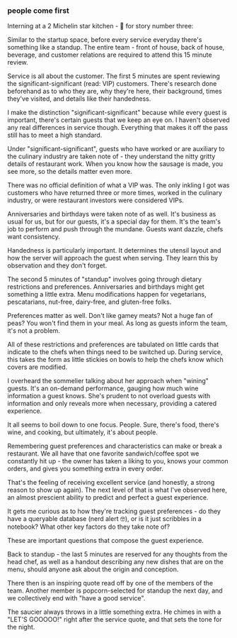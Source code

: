 ### people come first

Interning at a 2 Michelin star kitchen - 🧵 for story number three:

Similar to the startup space, before every service everyday there's something like a standup. The entire team - front of house, back of house, beverage, and customer relations are required to attend this 15 minute review.

Service is all about the customer. The first 5 minutes are spent reviewing the significant-significant (read: VIP) customers. There's research done beforehand as to who they are, why they're here, their background, times they've visited, and details like their handedness.

I make the distinction "significant-significant" because while every guest is important, there's certain guests that we keep an eye on. I haven't observed any real differences in service though. Everything that makes it off the pass still has to meet a high standard.

Under "significant-significant", guests who have worked or are auxiliary to the culinary industry are taken note of - they understand the nitty gritty details of restaurant work. When you know how the sausage is made, you see more, so the details matter even more.

There was no official definition of what a VIP was. The only inkling I got was customers who have returned three or more times, worked in the culinary industry, or were restaurant investors were considered VIPs.

Anniversaries and birthdays were taken note of as well. It's business as usual for us, but for our guests, it's a special day for them. It's the team's job to perform and push through the mundane. Guests want dazzle, chefs want consistency.

Handedness is particularly important. It determines the utensil layout and how the server will approach the guest when serving. They learn this by observation and they don't forget.

The second 5 minutes of "standup" involves going through dietary restrictions and preferences. Anniversaries and birthdays might get something a little extra. Menu modifications happen for vegetarians, pescatarians, nut-free, dairy-free, and gluten-free folks.

Preferences matter as well. Don't like gamey meats? Not a huge fan of peas? You won't find them in your meal. As long as guests inform the team, it's not a problem.

All of these restrictions and preferences are tabulated on little cards that indicate to the chefs when things need to be switched up. During service, this takes the form as little stickies on bowls to help the chefs know which covers are modified.

I overheard the sommelier talking about her approach when "wining" guests. It's an on-demand performance, gauging how much wine information a guest knows. She's prudent to not overload guests with information and only reveals more when necessary, providing a catered experience.

It all seems to boil down to one focus. People. Sure, there's food, there's wine, and cooking, but ultimately, it's about people.

Remembering guest preferences and characteristics can make or break a restaurant. We all have that one favorite sandwich/coffee spot we constantly hit up - the owner has taken a liking to you, knows your common orders, and gives you something extra in every order.

That's the feeling of receiving excellent service (and honestly, a strong reason to show up again). The next level of that is what I've observed here, an almost prescient ability to predict and perfect a guest experience.

It gets me curious as to how they're tracking guest preferences - do they have a queryable database (nerd alert 🤓), or is it just scribbles in a notebook? What other key factors do they take note of?

These are important questions that compose the guest experience.

Back to standup - the last 5 minutes are reserved for any thoughts from the head chef, as well as a handout describing any new dishes that are on the menu, should anyone ask about the origin and conception.

There then is an inspiring quote read off by one of the members of the team. Another member is popcorn-selected for standup the next day, and we collectively end with "have a good service".

The saucier always throws in a little something extra. He chimes in with a "LET'S GOOOOO!" right after the service quote, and that sets the tone for the night. 

